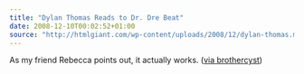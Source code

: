 ```yaml
---
title: "Dylan Thomas Reads to Dr. Dre Beat"
date: 2008-12-10T00:02:52+01:00
source: "http://htmlgiant.com/wp-content/uploads/2008/12/dylan-thomas.m4a"
---
```


As my friend Rebecca points out, it actually works. ([via brothercyst](http://brothercyst.blogspot.com/2008/12/midnight-picnic-on-amazon.html))
